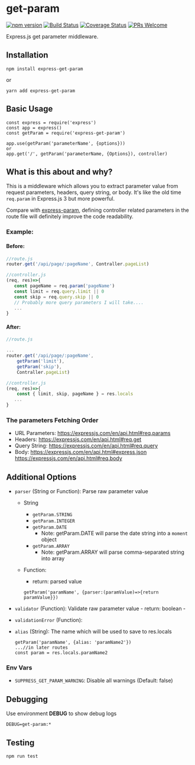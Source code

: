 # get-param
[![npm version](https://img.shields.io/npm/v/express-get-param.svg)](https://badge.fury.io/js/express-get-param)
[![Build Status](https://travis-ci.org/ryanhanwu/express-get-param.svg?branch=master)](https://travis-ci.org/ryanhanwu/express-get-param)
[![Coverage Status](https://coveralls.io/repos/github/ryanhanwu/express-get-param/badge.svg?branch=master)](https://coveralls.io/github/ryanhanwu/express-get-param?branch=master)
[![PRs Welcome](https://img.shields.io/badge/PRs-welcome-brightgreen.svg?style=flat-square)](http://makeapullrequest.com)

Express.js get parameter middleware.

## Installation
```
npm install express-get-param
```
or

```
yarn add express-get-param
```

## Basic Usage
```
const express = require('express')
const app = express()
const getParam = require('express-get-param')

app.use(getParam('parameterName', {options}))
or
app.get('/', getParam('parameterName, {Options}), controller)
```

## What is this about and why?
This is a middleware which allows you to extract parameter value from request parameters, headers, query string, or body. It's like the old time `req.param` in Express.js 3 but more powerful.

Compare with [express-param](https://www.npmjs.com/package/express-param), defining controller related parameters in the route file will definitely improve the code readability.

### Example:
#### Before:

```route.js
//route.js
router.get('/api/page/:pageName', Contraller.pageList)
```

```controller.js
//controller.js
(req, res)=>{
   const pageName = req.param('pageName')
   const limit = req.query.limit || 0
   const skip = req.query.skip || 0
   // Probably more query parameters I will take....
   ...
}
```

#### After:

```route.js
//route.js

...
router.get('/api/page/:pageName',
	getParam('limit'),
	getParam('skip'),
	Contraller.pageList)
```

```controller.js
//controller.js
(req, res)=>{
	const { limit, skip, pageName } = res.locals
   ...
}
```
### The parameters Fetching Order
- URL Parameters:
     https://expressjs.com/en/api.html#req.params
- Headers:
     https://expressjs.com/en/api.html#req.get
- Query String:
     https://expressjs.com/en/api.html#req.query
- Body:
     https://expressjs.com/en/api.html#express.json
     https://expressjs.com/en/api.html#req.body


## Additional Options
- `parser` (String or Function): Parse raw parameter value
    - String
	    - `getParam.STRING`
	    - `getParam.INTEGER`
		- `getParam.DATE`
		   - Note: getParam.DATE will parse the date string into a `moment` object
	    - `getParam.ARRAY`
	       - Note: getParam.ARRAY will parse comma-separated string into array
    - Function:
	    - return: parsed value

		```
		getParam('paramName', {parser:(paramValue)=>{return paramValue}})
		```
- `validator` (Function): Validate raw parameter value
       - return: boolean
       -
- `validationError` (Function):
- `alias` (String):
	The name which will be used to save to res.locals

	```
	getParam('paramName', {alias: 'paramName2'})
	...//in later routes
	const param = res.locals.paramName2
	```

### Env Vars
- `SUPPRESS_GET_PARAM_WARNING`: Disable all warnings (Default: false)

## Debugging
Use environment **DEBUG** to show debug logs

```
DEBUG=get-param:*
```

## Testing
```
npm run test
```


